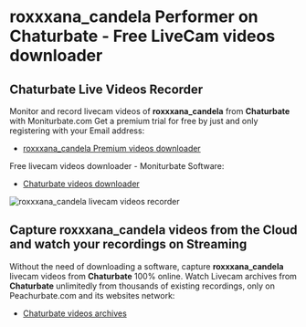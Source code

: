 # roxxxana_candela Performer on Chaturbate - Free LiveCam videos downloader

## Chaturbate Live Videos Recorder

Monitor and record livecam videos of **roxxxana_candela** from **Chaturbate** with Moniturbate.com
Get a premium trial for free by just and only registering with your Email address:
* [roxxxana_candela Premium videos downloader](https://moniturbate.com/request-demo-licence-key.html)

Free livecam videos downloader - Moniturbate Software:
* [Chaturbate videos downloader](https://moniturbate.com/moniturbate-download-software.html)

![roxxxana_candela livecam videos recorder](https://peachurnet.com/templates/moniturbate-software.png)


## Capture roxxxana_candela videos from the Cloud and watch your recordings on Streaming

Without the need of downloading a software, capture **roxxxana_candela** livecam videos from **Chaturbate** 100% online.
Watch Livecam archives from **Chaturbate** unlimitedly from thousands of existing recordings, only on Peachurbate.com and its websites network:
* [Chaturbate videos archives](https://peachurnet.com/)